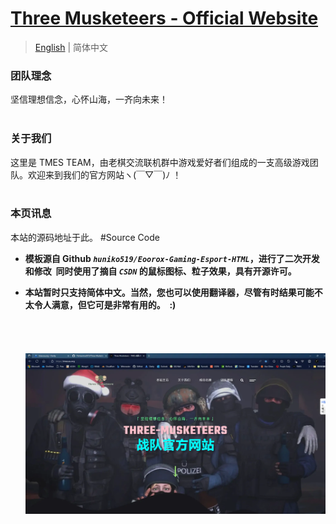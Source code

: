 # [ Three Musketeers - Official Website ](https://tmes.eu.org/)

> [English](README.md) | 简体中文 <br>

### 团队理念
  坚信理想信念，心怀山海，一齐向未来！<br><br>


### 关于我们
  这里是 TMES TEAM，由老棋交流联机群中游戏爱好者们组成的一支高级游戏团队。欢迎来到我们的官方网站ヽ(￣▽￣)ﾉ ！<br><br>


### 本页讯息
  本站的源码地址于此。  #Source Code<br>

- <b>模板源自 Github <i>`huniko519/Eoorox-Gaming-Esport-HTML`</i>，进行了二次开发和修改 &nbsp;同时使用了摘自 <i> `CSDN` </i> 的鼠标图标、粒子效果，具有开源许可。
 
-  本站暂时只支持简体中文。当然，您也可以使用翻译器，尽管有时结果可能不太令人满意，但它可是非常有用的。 &nbsp;:)<br><br>  
  <br><br>
[![主页预览图片](img/blog/inner_b1.webp "Index")](https://tmes.eu.org/)

